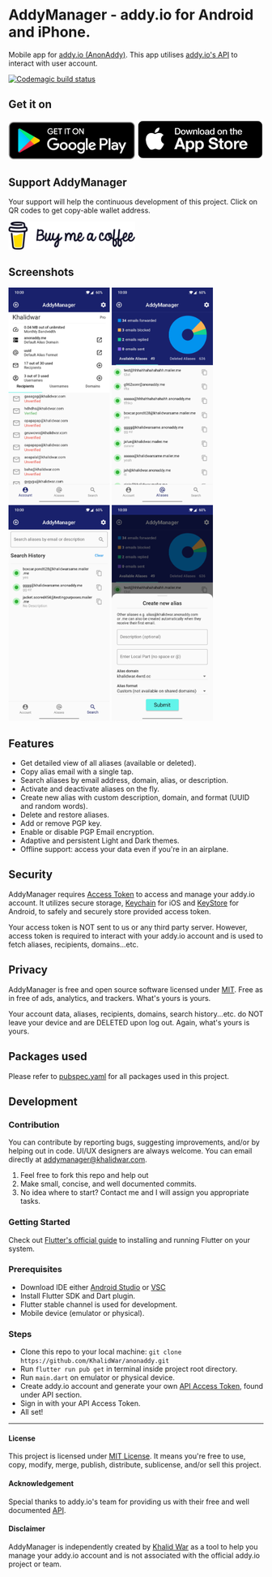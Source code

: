 # AddyManager - addy.io for Android and iPhone.

Mobile app for [addy.io (AnonAddy)](https://addy.io/). This app
utilises [addy.io's API](https://app.addy.io/docs/) to interact with user account.

[![Codemagic build status](https://api.codemagic.io/apps/5fe2a9a115bfd177d368e1b3/5fe2a9a115bfd177d368e1b2/status_badge.svg)](https://codemagic.io/apps/5fe2a9a115bfd177d368e1b3/5fe2a9a115bfd177d368e1b2/latest_build)

## Get it on

[<img src="assets/screenshots/play_store_badge.png" width="250">](https://play.google.com/store/apps/details?id=com.khalidwar.anonaddy)  [<img src="assets/screenshots/app_store_badge.png" width="250">](https://apps.apple.com/us/app/addymanager/id1547461270#?platform=iphone)

## Support AddyManager

Your support will help the continuous development of this project. Click on QR codes to get
copy-able wallet address.

[<img src="assets/screenshots/bmc.png" width="250">](https://www.buymeacoffee.com/khalidwar)

## Screenshots

<img src="assets/screenshots/account.jpg" width="200"> <img src="assets/screenshots/aliases.jpg" width="200"> <img src="assets/screenshots/search.jpg" width="200"> 
<img src="assets/screenshots/create_alias.jpg" width="200">

## Features

- Get detailed view of all aliases (available or deleted).
- Copy alias email with a single tap.
- Search aliases by email address, domain, alias, or description.
- Activate and deactivate aliases on the fly.
- Create new alias with custom description, domain, and format (UUID and random words).
- Delete and restore aliases.
- Add or remove PGP key.
- Enable or disable PGP Email encryption.
- Adaptive and persistent Light and Dark themes.
- Offline support: access your data even if you're in an airplane.

## Security

AddyManager requires [Access Token](https://app.addy.io/settings/api) to access and manage your
addy.io account. It utilizes secure
storage, [Keychain](https://developer.apple.com/documentation/security/keychain_services#//apple_ref/doc/uid/TP30000897-CH203-TP1)
for iOS and [KeyStore](https://developer.android.com/training/articles/keystore) for Android, to
safely and securely store provided access token.

Your access token is NOT sent to us or any third party server. However, access token is required to
interact with your addy.io account and is used to fetch aliases, recipients, domains...etc.

## Privacy

AddyManager is free and open source software licensed
under [MIT](https://github.com/KhalidWar/anonaddy/blob/master/LICENSE). Free as in free of ads,
analytics, and trackers. What's yours is yours.

Your account data, aliases, recipients, domains, search history...etc. do NOT leave your device and
are DELETED upon log out. Again, what's yours is yours.

## Packages used

Please refer to [pubspec.yaml](https://github.com/KhalidWar/anonaddy/blob/master/pubspec.yaml) for
all packages used in this project.

## Development

### Contribution

You can contribute by reporting bugs, suggesting improvements, and/or by helping out in code.
UI/UX designers are always welcome. You can email directly at addymanager@khalidwar.com.

1. Feel free to fork this repo and help out
2. Make small, concise, and well documented commits.
3. No idea where to start? Contact me and I will assign you appropriate tasks.

### Getting Started

Check out [Flutter's official guide](https://flutter.dev/docs/get-started/install) to installing and
running Flutter on your system.

### Prerequisites

- Download IDE either [Android Studio](https://developer.android.com/studio)
  or [VSC](https://code.visualstudio.com/)
- Install Flutter SDK and Dart plugin.
- Flutter stable channel is used for development.
- Mobile device (emulator or physical).

### Steps

- Clone this repo to your local machine: `git clone https://github.com/KhalidWar/anonaddy.git`
- Run `flutter run pub get` in terminal inside project root directory.
- Run `main.dart` on emulator or physical device.
- Create addy.io account and generate your own [API Access Token](https://app.addy.io/settings/api),
  found under API section.
- Sign in with your API Access Token.
- All set!

---

#### License

This project is licensed
under [MIT License](https://github.com/KhalidWar/anonaddy/blob/master/LICENSE). It means you're free
to use, copy, modify, merge, publish, distribute, sublicense, and/or sell this project.

#### Acknowledgement

Special thanks to addy.io's team for providing us with their free and well
documented [API](https://app.addy.io/docs/).

#### Disclaimer

AddyManager is independently created by [Khalid War](https://github.com/khalidwar) as a tool to help
you manage your addy.io account and is not associated with the official addy.io project or team.
